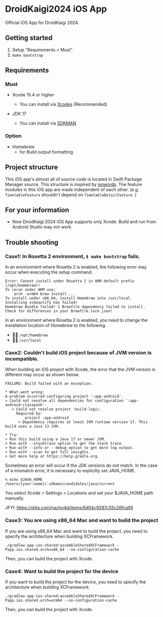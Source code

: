 # DroidKaigi2024 iOS App

Official iOS App for DroidKaigi 2024.

## Getting started

1. Setup "Requirements > Must"
2. `make bootstrap`

## Requirements

### Must

- Xcode 15.4 or higher

  - You can install via [Xcodes](https://www.xcodes.app/) (Recommended)

- JDK 17
  - You can install via [SDKMAN](https://sdkman.io)

### Option

- Homebrew
  - for Build output formatting

## Project structure

This iOS app's almost all of source code is located in Swift Package Manager source. This structure is inspired by [isowords](https://github.com/pointfreeco/isowords).
The feature modules in this iOS app are made independent of each other. (e.g. `TimetableFeature` shouldn't depend on `TimetableDetailFeature`. )

## For your information

- Now DroidKaigi 2024 iOS App supports only Xcode. Build and run from Android Studio may not work.

## Trouble shooting

### Case1: In Rosetta 2 environment, `$ make bootstrap` fails.

In an environment where Rosetta 2 is enabled, the following error may occur when executing the setup command.

```shell
Error: Cannot install under Rosetta 2 in ARM default prefix (/opt/homebrew)!
To rerun under ARM use:
    arch -arm64 brew install ...
To install under x86_64, install Homebrew into /usr/local.
Installing xcbeautify has failed!
Homebrew Bundle failed! 1 Brewfile dependency failed to install.
Check for differences in your Brewfile.lock.json!
```

In an environment where Rosetta 2 is enabled, you need to change the installation location of Homebrew to the following.

- 🙅‍♀️ `/opt/homebrew`
- 🙆‍♀️ `/usr/local`

### Case2: Couldn't build iOS project because of JVM version is incompatible.

When building an iOS project with Xcode, the error that the JVM version is different may occur as shown below.

```shell
FAILURE: Build failed with an exception.

* What went wrong:
A problem occurred configuring project ':app-android'.
> Could not resolve all dependencies for configuration ':app-android:classpath'.
   > Could not resolve project :build-logic.
     Required by:
         project :app-android
      > Dependency requires at least JVM runtime version 17. This build uses a Java 13 JVM.

* Try:
> Run this build using a Java 17 or newer JVM.
> Run with --stacktrace option to get the stack trace.
> Run with --info or --debug option to get more log output.
> Run with --scan to get full insights.
> Get more help at https://help.gradle.org.
```

Sometimes an error will occur if the JDK versions do not match. In the case of a mismatch error, it is necessary to explicitly set JAVA_HOME.

```shell
% echo $JAVA_HOME
/Users/[your-name]/.sdkman/candidates/java/current
```

You select Xcode > Settings > Locations and set your $JAVA_HOME path manually.

JFYI: https://qiita.com/nacho4d/items/6d04c9287c55c26fca95

### Case3: You are using x86_64 Mac and want to build the project

If you are using x86_64 Mac and want to build the project, you need to specify the architecture when building XCFramework.

```shell
./gradlew app-ios-shared:assembleSharedXCFramework -Papp.ios.shared.arch=x86_64 --no-configuration-cache
```

Then, you can build the project with Xcode.

### Case4: Want to build the project for the device

If you want to build the project for the device, you need to specify the architecture when building XCFramework.

```shell
./gradlew app-ios-shared:assembleSharedXCFramework -Papp.ios.shared.arch=arm64 --no-configuration-cache
```

Then, you can build the project with Xcode.
